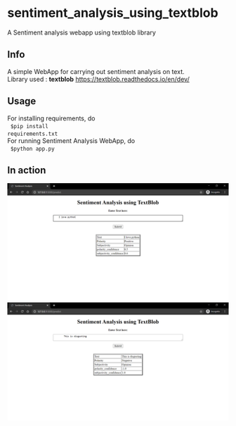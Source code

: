 # sentiment_analysis_using_textblob
A Sentiment analysis webapp using textblob library
## Info
A simple WebApp for carrying out sentiment analysis on text.<br>
Library used : <b>textblob</b> https://textblob.readthedocs.io/en/dev/
## Usage
For installing requirements, do<br>
<code>
  $pip install requirements.txt
</code><br>
For running Sentiment Analysis WebApp, do<br>
<code>
  $python app.py
</code><br>
## In action
![](https://github.com/sonwanesuresh95/sentiment_analysis_using_textblob/blob/master/positive.png)
![](https://github.com/sonwanesuresh95/sentiment_analysis_using_textblob/blob/master/negative.png)
